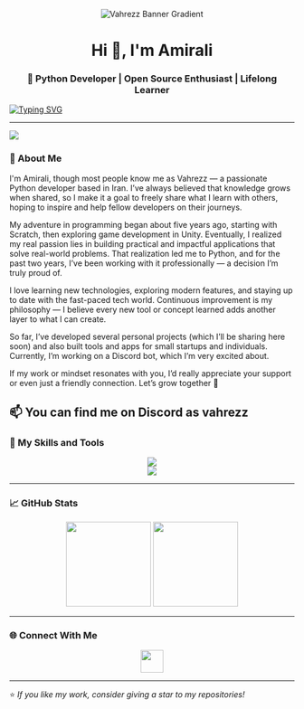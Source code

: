 
<p align="center">
  <img src="https://capsule-render.vercel.app/api?type=waving&amp;height=200&amp;text=Vahrezz&amp;fontSize=60&amp;fontAlign=50&amp;fontAlignY=40&amp;color=0:00ff99,100:00ccff&amp;fontColor=E6FFF2&amp;animation=twinkling&amp;desc=Python%20%26%20Application%20Developer&amp;descAlign=50&amp;descAlignY=70" alt="Vahrezz Banner Gradient" />
</p>






<h1 align="center">Hi 👋, I'm Amirali</h1>
<h3 align="center">🐍 Python Developer | Open Source Enthusiast | Lifelong Learner</h3>

[![Typing SVG](https://readme-typing-svg.demolab.com?font=Fira+Code&pause=1000&width=435&lines=%2B5+years+of+experience+in+programming;Python+Developer++;Discord+Bot+Creator;Application+Developer;Always+Learning+Something+New++;Turning+Ideas+Into+Code++;+Sharing+Knowledge+Freely++)](https://git.io/typing-svg)

---






<a href="https://discord.com/users/817725791177408513"><img src="https://lanyard.cnrad.dev/api/817725791177408513?showDisplayName=true" /></a>




### 🧠 About Me

I'm Amirali, though most people know me as Vahrezz — a passionate Python developer based in Iran. I’ve always believed that knowledge grows when shared, so I make it a goal to freely share what I learn with others, hoping to inspire and help fellow developers on their journeys.

My adventure in programming began about five years ago, starting with Scratch, then exploring game development in Unity. Eventually, I realized my real passion lies in building practical and impactful applications that solve real-world problems. That realization led me to Python, and for the past two years, I’ve been working with it professionally — a decision I’m truly proud of.

I love learning new technologies, exploring modern features, and staying up to date with the fast-paced tech world. Continuous improvement is my philosophy — I believe every new tool or concept learned adds another layer to what I can create.

So far, I’ve developed several personal projects (which I’ll be sharing here soon) and also built tools and apps for small startups and individuals. Currently, I’m working on a Discord bot, which I’m very excited about.

If my work or mindset resonates with you, I’d really appreciate your support or even just a friendly connection. Let’s grow together 🚀

📫 You can find me on Discord as vahrezz
---

### 🧰 My Skills and Tools

<p align="center">
  <img src="https://skillicons.dev/icons?i=python,discord,bots,git,github,vscode,linux,windows,kali," /><br/>
  <img src="https://skillicons.dev/icons?i=flask,fastapi,sqlite,mysql,docker,postman" />
</p>

---

### 📈 GitHub Stats

<p align="center">
  <img src="https://github-readme-stats.vercel.app/api?username=Vahrezz&show_icons=true&theme=radical" height="150"/>
  <img src="https://github-readme-streak-stats.herokuapp.com/?user=Vahrezz&theme=radical" height="150"/>
</p>

---

### 🌐 Connect With Me

<p align="center">
  <a href="https://discordapp.com/users/817725791177408513"><img src="https://skillicons.dev/icons?i=discord" height="40" /></a>
</p>

---

⭐ *If you like my work, consider giving a star to my repositories!*
